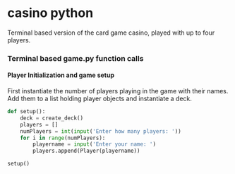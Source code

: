 # casino python

Terminal based version of the card game casino, played with up to four players.

### Terminal based game.py function calls

#### Player Initialization and game setup
First instantiate the number of players playing in the game with their names. 
Add them to a list holding player objects and instantiate a deck.
``` python
def setup():
    deck = create_deck()
    players = []
    numPlayers = int(input('Enter how many players: '))
    for i in range(numPlayers):
        playername = input('Enter your name: ')
        players.append(Player(playername))

setup()
```

